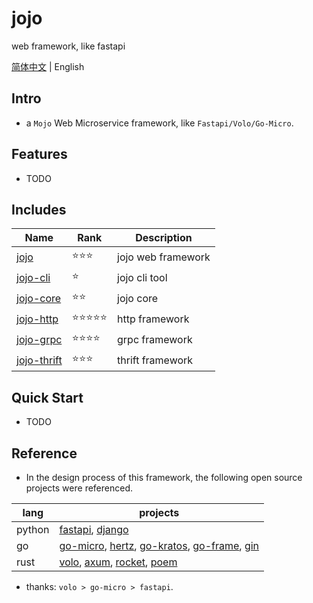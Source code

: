 # jojo

web framework, like fastapi

[简体中文](README_CN.md) | English

## Intro

- a `Mojo` Web Microservice framework, like `Fastapi/Volo/Go-Micro`.

## Features

- TODO

## Includes

| Name                                  | Rank       | Description        |
|---------------------------------------|------------|--------------------|
| [jojo](./packages/jojo)               | ⭐️⭐️⭐️     | jojo web framework |
| [jojo-cli](./packages/jojo-cli)       | ⭐️         | jojo cli tool      |
| [jojo-core](./packages/jojo-core)     | ⭐️⭐️       | jojo core          |
| [jojo-http](./packages/jojo-http)     | ⭐️⭐️⭐️⭐️⭐️ | http framework     |                     | http               |
| [jojo-grpc](./packages/jojo-grpc)     | ⭐️⭐️⭐️⭐️   | grpc framework     |                     | `jgp`  | grpc               |
| [jojo-thrift](./packages/jojo-thrift) | ⭐️⭐️️⭐️    | thrift framework   |                     | `jgp`  | grpc               |

## Quick Start

- TODO

## Reference

- In the design process of this framework, the following open source projects were referenced.

| lang   | projects                                                      |
|--------|---------------------------------------------------------------|
| python | [fastapi](), [django]()                                       |
| go     | [go-micro](), [hertz](), [go-kratos](), [go-frame](), [gin]() | 
| rust   | [volo](), [axum](), [rocket](), [poem]()                      |

- thanks: `volo > go-micro > fastapi`.
